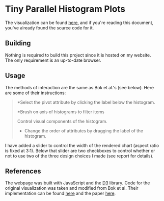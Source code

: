 # Tiny Parallel Histogram Plots

The visualization can be found [here](http://april.rosz.net/projects/interactive/parallel_histograms/demo.php),
and if you're reading this document, you've already found the source code for it.

## Building

Nothing is required to build this project since it is hosted on my website.
The only requirement is an up-to-date browser.

## Usage

The methods of interaction are the same as Bok et al.'s (see below). Here are some of their instructions:

> *Select the pivot attribute by clicking the label below the histogram.
>
> *Brush on axis of histograms to filter items
>
> Control visual components of the histogram.
> - Change the order of attributes by dragging the label of the histogram.

I have added a slider to control the width of the rendered chart (aspect ratio is fixed at 3:1).
Below that slider are two checkboxes to control whether or not to use two of the three design
choices I made (see report for details).

## References

The webpage was built with JavaScript and the [D3](https://d3js.org/) library.
Code for the original visualization was taken and modified from Bok et al. Their implementation
can be found [here](https://bokjinwook.github.io/ParallelHistogramPlotDemo/) and the
paper [here](http://hcil.snu.ac.kr/system/publications/pdfs/000/000/148/original/TVCG3038446.pdf?1606565389).
